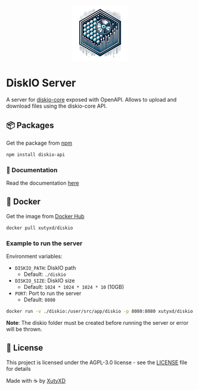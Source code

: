 <p align="center">
  <a href="https://github.com/xutyxd/diskio-server">
    <picture>
      <source srcset="./diskio-logo.png" width="150">
      <img alt="diskio logo" src="./diskio-logo.png" width="150">
    </picture>
  </a>
</p>

# DiskIO Server
A server for [diskio-core](https://github.com/xutyxd/diskio-core) exposed with OpenAPI.
Allows to upload and download files using the diskio-core API.


## 📦 Packages
Get the package from [npm](https://www.npmjs.com/package/diskio-api)
```bash
npm install diskio-api
```
### 📝 Documentation
Read the documentation [here](https://github.com/xutyxd/diskio-server/tree/main/package)

## 🐳 Docker
Get the image from [Docker Hub](https://hub.docker.com/r/xutyxd/diskio)
```bash
docker pull xutyxd/diskio
```

### Example to run the server
Environment variables:
- `DISKIO_PATH`: DiskIO path
    - Default: `./diskio`
- `DISKIO_SIZE`: DiskIO size
    - Default: `1024 * 1024 * 1024 * 10` (10GB)
- `PORT`: Port to run the server
    - Default: `8080`

```bash
docker run -v ./diskio:/user/src/app/diskio -p 8080:8080 xutyxd/diskio:latest
```

**Note**: The diskio folder must be created before running the server or error will be thrown.


## 📝 License
This project is licensed under the AGPL-3.0 license - see the [LICENSE](LICENSE) file for details

<p align="left">
  Made with ☕ by
  <a href="https://github.com/xutyxd">
    XutyXD
  </a>
</p>